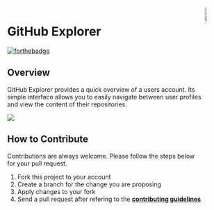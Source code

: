 <img src="https://github.com/ycaglar/.github/blob/master/badge.png" alt="logo" align="right" width="10%"/>

# GitHub Explorer

[![forthebadge](https://forthebadge.com/images/badges/made-with-swift.svg)](https://forthebadge.com)

## Overview

GitHub Explorer provides a quick overview of a users account. Its simple interface allows you to easily navigate between user profiles and view the content of their repositories.

<img src="GitHub Explorer/Preview Content/Preview Assets.xcassets/Preview.gif">

## How to Contribute

Contributions are always welcome. Please follow the steps below for your pull request.

1. Fork this project to your account
2. Create a branch for the change you are proposing
3. Apply changes to your fork
4. Send a pull request after refering to the **[contributing guidelines](https://github.com/ycaglar/.github/blob/master/CONTRIBUTING.md)**
